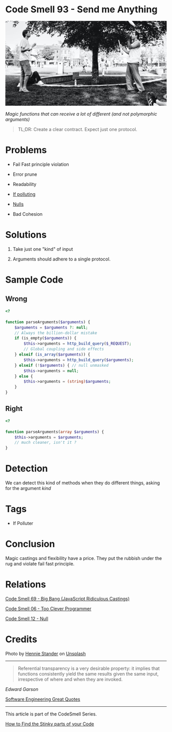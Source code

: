# Code Smell 93 - Send me Anything

![Code Smell 93 - Send me Anything](ezgif-3-1ed02c99ef.jpg)

*Magic functions that can receive a lot of different (and not polymorphic arguments)*

> TL;DR: Create a clear contract. Expect just one protocol.

# Problems

- Fail Fast principle violation

- Error prune

- Readability

- [If polluting](../../Theory/How%20to%20Get%20Rid%20of%20Annoying%20IFs%20Forever/readme.md)

- [Nulls](../../Theory/Null%20-%20The%20Billion%20Dollar%20Mistake/readme.md)

- Bad Cohesion

# Solutions

1. Take just one "kind" of input

2. Arguments should adhere to a single protocol.

# Sample Code

## Wrong

[Gist Url]: # (https://gist.github.com/mcsee/d6efbffa513dae1c59059439c64eea1b)
```php
<?

function parseArguments($arguments) {
    $arguments = $arguments ?: null;
    // Always the billion-dollar mistake
    if (is_empty($arguments)) {
        $this->arguments = http_build_query($_REQUEST);
        // Global coupling and side effects
    } elseif (is_array($arguments)) {
        $this->arguments = http_build_query($arguments);
    } elseif (!$arguments) { // null unmasked
        $this->arguments = null;
    } else {
        $this->arguments = (string)$arguments;
    }
}
```

## Right

[Gist Url]: # (https://gist.github.com/mcsee/7876a9b6bacf55a72abcaf5e2ca2e008)
```php
<?

function parseArguments(array $arguments) {
    $this->arguments = $arguments;
    // much cleaner, isn't it ?
}
```

# Detection

We can detect this kind of methods when they do different things, asking for the argument *kind*

# Tags

- If Polluter

# Conclusion

Magic castings and flexibility have a price. They put the rubbish under the rug and violate fail fast principle.

# Relations

[Code Smell 69 - Big Bang (JavaScript Ridiculous Castings)](../../Code%20Smells/Code%20Smell%2069%20-%20Big%20Bang%20(JavaScript%20Ridiculous%20Castings)/readme.md)

[Code Smell 06 - Too Clever Programmer](../../Code%20Smells/Code%20Smell%2006%20-%20Too%20Clever%20Programmer/readme.md)

[Code Smell 12 - Null](../../Code%20Smells/Code%20Smell%2012%20-%20Null/readme.md)

# Credits

Photo by [Hennie Stander](https://unsplash.com/@henniestander) on [Unsplash](https://unsplash.com/s/photos/juggler)
  

* * *

> Referential transparency is a very desirable property: it implies that functions consistently yield the same results given the same input, irrespective of where and when they are invoked.

_Edward Garson_
 
[Software Engineering Great Quotes](../../Quotes/Software%20Engineering%20Great%20Quotes/readme.md)

* * *

This article is part of the CodeSmell Series.

[How to Find the Stinky parts of your Code](../../Code%20Smells/How%20to%20Find%20the%20Stinky%20parts%20of%20your%20Code/readme.md)